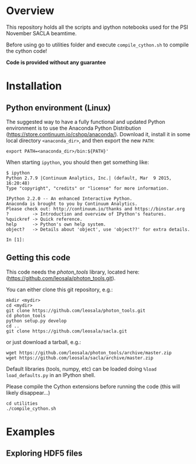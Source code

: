 # Overview
This repository holds all the scripts and ipython notebooks used for the PSI November SACLA beamtime.

Before using go to utilities folder and execute `compile_cython.sh` to compile the cython code!

**Code is provided without any guarantee**

# Installation

## Python environment (Linux)

The suggested way to have a fully functional and updated Python environment is to use the Anaconda Python Distribution (https://store.continuum.io/cshop/anaconda/). Download it, install it in some local directory `<anaconda_dir>`, and then export the new `PATH`:

```
export PATH=<anaconda_dir>/bin:${PATH}'
```

When starting `ipython`, you should then get something like:

```
$ ipython
Python 2.7.9 |Continuum Analytics, Inc.| (default, Mar  9 2015, 16:20:48) 
Type "copyright", "credits" or "license" for more information.

IPython 2.2.0 -- An enhanced Interactive Python.
Anaconda is brought to you by Continuum Analytics.
Please check out: http://continuum.io/thanks and https://binstar.org
?         -> Introduction and overview of IPython's features.
%quickref -> Quick reference.
help      -> Python's own help system.
object?   -> Details about 'object', use 'object??' for extra details.

In [1]: 
```

## Getting this code

This code needs the *photon_tools* library, located here: (https://github.com/leosala/photon_tools.git).

You can either clone this git repository, e.g.:

```
mkdir <mydir>
cd <mydir>
git clone https://github.com/leosala/photon_tools.git
cd photon_tools
python setup.py develop
cd ..
git clone https://github.com/leosala/sacla.git
```

or just download a tarball, e.g.:

```
wget https://github.com/leosala/photon_tools/archive/master.zip
wget https://github.com/leosala/sacla/archive/master.zip
```

Default libraries (tools, numpy, etc) can be loaded doing `%load load_defaults.py` in an IPython shell.

Please compile the Cython extensions before running the code (this will likely disappear...)

```
cd utilities
./compile_cython.sh
```

# Examples

## Exploring HDF5 files




